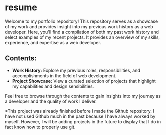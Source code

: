 # resume
Welcome to my portfolio repository! This repository serves as a showcase of my work and provides insight into my previous work history as a web developer. Here, you'll find a compilation of both my past work history and select examples of my recent projects. It provides an overview of my skills, experience, and expertise as a web developer.

## **Contents:**  
- **Work History:** Explore my previous roles, responsibilities, and accomplishments in the field of web development.  
- **Project Showcase:** View a curated selection of projects that highlight my capabilities and design sensibilities.  

Feel free to browse through the contents to gain insights into my journey as a developer and the quality of work I deliver.

*This project was already finished before I made the Github repository.  I have not used Github much in the past because I have always worked by myself. However, I will be adding projects in the future to display that I do in fact know how to properly use git.
